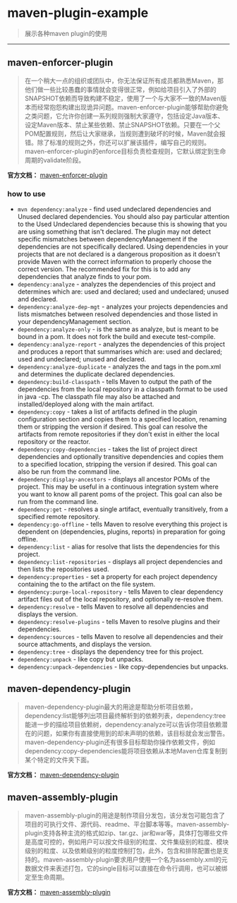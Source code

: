 # maven-plugin-example
> 展示各种maven plugin的使用

---

## maven-enforcer-plugin
> 在一个稍大一点的组织或团队中，你无法保证所有成员都熟悉Maven，那他们做一些比较愚蠢的事情就会变得很正常，例如给项目引入了外部的SNAPSHOT依赖而导致构建不稳定，使用了一个与大家不一致的Maven版本而经常抱怨构建出现诡异问题。maven-enforcer-plugin能够帮助你避免之类问题，它允许你创建一系列规则强制大家遵守，包括设定Java版本、设定Maven版本、禁止某些依赖、禁止SNAPSHOT依赖。只要在一个父POM配置规则，然后让大家继承，当规则遭到破坏的时候，Maven就会报错。除了标准的规则之外，你还可以扩展该插件，编写自己的规则。maven-enforcer-plugin的enforce目标负责检查规则，它默认绑定到生命周期的validate阶段。

**官方文档：** [maven-enforcer-plugin](http://maven.apache.org/plugins/maven-enforcer-plugin/)

### how to use

- `mvn dependency:analyze` - find used  undeclared dependencies and Unused declared dependencies. You should also pay particular attention to the Used Undeclared dependencies because this is showing that you are using something that isn't declared. The plugin may not detect specific mismatches between dependencyManagement if the dependencies are not specifically declared. Using dependencies in your projects that are not declared is a dangerous proposition as it doesn't provide Maven with the correct information to properly choose the correct version. The recommended fix for this is to add any dependencies that analyze finds to your pom.
- `dependency:analyze` - analyzes the dependencies of this project and determines which are: used and declared; used and undeclared; unused and declared.
- `dependency:analyze-dep-mgt` - analyzes your projects dependencies and lists mismatches between resolved dependencies and those listed in your dependencyManagement section.
- `dependency:analyze-only` - is the same as analyze, but is meant to be bound in a pom. It does not fork the build and execute test-compile.
- `dependency:analyze-report` - analyzes the dependencies of this project and produces a report that summarises which are: used and declared; used and undeclared; unused and declared.
- `dependency:analyze-duplicate` - analyzes the <dependencies/> and <dependencyManagement/> tags in the pom.xml and determines the duplicate declared dependencies.
- `dependency:build-classpath` - tells Maven to output the path of the dependencies from the local repository in a classpath format to be used in java -cp. The classpath file may also be attached and installed/deployed along with the main artifact.
- `dependency:copy` - takes a list of artifacts defined in the plugin configuration section and copies them to a specified location, renaming them or stripping the version if desired. This goal can resolve the artifacts from remote repositories if they don't exist in either the local repository or the reactor.
- `dependency:copy-dependencies` - takes the list of project direct dependencies and optionally transitive dependencies and copies them to a specified location, stripping the version if desired. This goal can also be run from the command line.
- `dependency:display-ancestors` - displays all ancestor POMs of the project. This may be useful in a continuous integration system where you want to know all parent poms of the project. This goal can also be run from the command line.
- `dependency:get` - resolves a single artifact, eventually transitively, from a specified remote repository.
- `dependency:go-offline` - tells Maven to resolve everything this project is dependent on (dependencies, plugins, reports) in preparation for going offline.
- `dependency:list` - alias for resolve that lists the dependencies for this project.
- `dependency:list-repositories` - displays all project dependencies and then lists the repositories used.
- `dependency:properties` - set a property for each project dependency containing the to the artifact on the file system.
- `dependency:purge-local-repository` - tells Maven to clear dependency artifact files out of the local repository, and optionally re-resolve them.
- `dependency:resolve` - tells Maven to resolve all dependencies and displays the version.
- `dependency:resolve-plugins` - tells Maven to resolve plugins and their dependencies.
- `dependency:sources` - tells Maven to resolve all dependencies and their source attachments, and displays the version.
- `dependency:tree` - displays the dependency tree for this project.
- `dependency:unpack` - like copy but unpacks.
- `dependency:unpack-dependencies` - like copy-dependencies but unpacks.

## maven-dependency-plugin
> maven-dependency-plugin最大的用途是帮助分析项目依赖，dependency:list能够列出项目最终解析到的依赖列表，dependency:tree能进一步的描绘项目依赖树，dependency:analyze可以告诉你项目依赖潜在的问题，如果你有直接使用到的却未声明的依赖，该目标就会发出警告。maven-dependency-plugin还有很多目标帮助你操作依赖文件，例如dependency:copy-dependencies能将项目依赖从本地Maven仓库复制到某个特定的文件夹下面。

**官方文档：** [maven-dependency-plugin](http://maven.apache.org/plugins/maven-dependency-plugin/)

## maven-assembly-plugin
> maven-assembly-plugin的用途是制作项目分发包，该分发包可能包含了项目的可执行文件、源代码、readme、平台脚本等等。maven-assembly-plugin支持各种主流的格式如zip、tar.gz、jar和war等，具体打包哪些文件是高度可控的，例如用户可以按文件级别的粒度、文件集级别的粒度、模块级别的粒度、以及依赖级别的粒度控制打包，此外，包含和排除配置也是支持的。maven-assembly-plugin要求用户使用一个名为assembly.xml的元数据文件来表述打包，它的single目标可以直接在命令行调用，也可以被绑定至生命周期。

**官方文档：** [maven-assembly-plugin](http://maven.apache.org/plugins/maven-assembly-plugin/)